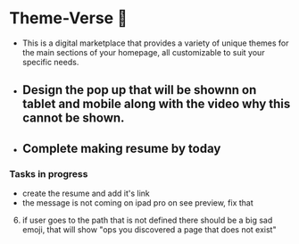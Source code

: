 # Theme-Verse 🌌 
- This is a digital marketplace that provides a variety of unique themes for the main sections of your homepage, all customizable to suit your specific needs.

- ## Design the pop up that will be shownn on tablet and mobile along with the video why this cannot be shown.
- ## Complete making resume by today

### Tasks in progress
- create the resume and add it's link
- the message is not coming on ipad pro on see preview, fix that
<!--
- Add snap scrolling to the various themes!!

- Add load more option for both homepage and themes, for home page there should be 1 theme at first and later there should be a load more button which will load 2 more themes, after the themes are loaded there should be see all button which will lead to themes button
- For the themes section, there shoud be 5 themes ( 1 shoe, 1 Ai, 1 payment, 2 restaurant) and the 3 load more will load 1 ai, and 2 restaurnat website

- Add a random border color which will move continously across the whole iframe that is embedded to make that look cool unless remove it
-->

6. if user goes to the path that is not defined there should be a big sad emoji, that will show "ops you discovered a page that does not exist"
